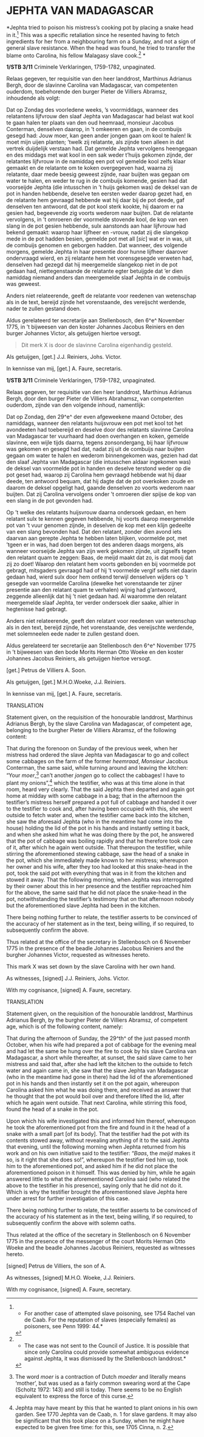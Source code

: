 # JEPHTA VAN MADAGASCAR

*Jephta tried to poison his mistress’s cooking pot by placing a snake
head in it.[^1] This was a specific retaliation since he resented
having to fetch ingredients for her from a neighbouring farm on a
Sunday, and not a sign of general slave resistance. When the head was
found, he tried to transfer the blame onto Carolina, his fellow Malagasy
slave cook.[^2] *

**1/STB 3/11** Criminele Verklaringen, 1759-1782, unpaginated.

Relaas gegeven, ter requisitie van den heer landdrost, Marthinus
Adrianus Bergh, door de slavinne Carolina van Madagascar, van
competenten ouderdom, toebehorende den burger Pieter de Villiers
Abramsz, inhoudende als volgt:

Dat op Zondag des voorledene weeks, ’s voormiddags, wanneer des
relatantens lijfvrouw den slaaf Jephta van Madagascar had belast wat
kool te gaan halen ter plaats van den oud heemraad, monsieur Jacobus
Conterman, denselven daarop, in ’t omkeeren en gaan, in de combuijs
gesegd had: Jouw moer, kan geen ander jongen gaan om kool te halen! Ik
moet mijn uijen planten; ’twelk zij relatante, als zijnde toen alleen in
dat vertrek duijdelijk verstaan had. Dat gemelde Jephta vervolgens
heengegaan en des middags met wat kool in een sak weder t’huijs gekomen
zijnde, der relatantes lijfvrouw in de namiddag een pot vol gemelde kool
zelfs klaar gemaakt en de relatante om te koken overgegeven had, waarna
zij relatante, daar mede beesig geweest zijnde, naar buijten was gegaan
om water te halen, en weder te rug in de combuijs komende, gesien had
dat voorseijde Jephta (die intusschen in ’t huijs gekomen was) de deksel
van de pot in handen hebbende, deselve ten eersten weder daarop gezet
had, en de relatante hem gevraagd hebbende wat hij daar bij de pot
deede, gaf denselven ten antwoord, dat de pot kool sterk kookte, hij
daarom er na gesien had, begeevende zig voorts wederom naar buijten. Dat
de relatante vervolgens, in ’t omroeren der voormelde stovende kool, de
kop van een slang in de pot gesien hebbende, sulx aanstonds aan haar
lijfvrouw had bekend gemaakt: waarop haar lijfheer en -vrouw, nadat zij
die slangekop mede in de pot hadden besien, gemelde pot met all
\[*sic*\] wat er in was, uit de combuijs genomen en geborgen hadden. Dat
wanneer, des volgende morgens, gemelde Jephta in haar presentie door
hunne lijfheer daarover ondervraagd wierd, en zij relatante hem het
vorensgesegde verweten had, denselven had gezegd dat hij meergemelde
slangekop niet in de pot gedaan had, niettegenstaande de relatante egter
betuijgde dat ’er dien namiddag niemand anders dan meergemelde slaaf
Jephta in de combuijs was geweest.

Anders niet relateerende, geeft de relatante voor reedenen van
wetenschap als in de text, bereijd zijnde het vorenstaande, des
vereijscht werdende, nader te zullen gestand doen.

Aldus gerelateerd ter secretarije aan Stellenbosch, den 6^e^ November
1775, in ’t bijweesen van den koster Johannes Jacobus Reiniers en den
burger Johannes Victor, als getuijgen hiertoe versogt.

> Dit merk X is door de slavinne Carolina eigenhandig gesteld.

Als getuijgen, \[get.\] J.J. Reiniers, Johs. Victor.

In kennisse van mij, \[get.\] A. Faure, secretaris.

**1/STB 3/11** Criminele Verklaringen, 1759-1782, unpaginated.

Relaas gegeven, ter requisitie van den heer landdrost, Marthinus
Adrianus Bergh, door den burger Pieter de Villiers Abrahamsz, van
competenten ouderdom, zijnde van den volgende inhoud, namentlijk:

Dat op Zondag, den 29^e^ der even afgeweekene maand October, des
namiddags, wanneer den relatants huijsvrouw een pot met kool tot het
avondeeten had toebereijd en deselve door des relatants slavinne
Carolina van Madagascar ter vuurhaard had doen overhangen en koken,
gemelde slavinne, een wijle tijds daarna, tegens zonsondergang, bij haar
lijfvrouw was gekomen en gesegd had dat, nadat zij uit de combuijs naar
buijten gegaan om water te halen en wederom binnengekomen was, gezien
had dat den slaaf Jephta van Madagascar (die intusschen aldaar ingekomen
was) de deksel van voormelde pot in handen en deselve terstond weder op
die pot geset had, waarop zij Carolina hem gevraagd hebbende wat hij
daar deede, ten antwoord bequam, dat hij dagte dat de pot overkoken
zoude en daarom de deksel opgeligt had, gaande denselven zo voorts
wederom naar buijten. Dat zij Carolina vervolgens onder ’t omroeren dier
spijse de kop van een slang in de pot gevonden had.

Op ’t welke des relatants huijsvrouw daarna ondersoek gedaan, en hem
relatant sulx te kennen gegeven hebbende, hij voorts daarop meergemelde
pot van ’t vuur genomen zijnde, in deselven de kop met een klijn
gedeelte van een slang bevonden had. Dat den relatant, zonder dien avond
iets daarvan aan gerepte Jephta te hebben laten blijken, voormelde pot,
met ’tgeen er in was, had doen bergen tot des anderen daags morgens, als
wanneer voorseijde Jephta van zijn werk gekomen zijnde, uit zigselfs
tegen den relatant quam te zeggen: Baas, de meijd maakt dat zo, is dat
mooij dat zij zo doet! Waarop den relatant hem voorts gebonden en bij
voormelde pot gebragt, mitsgaders gevraagd had of hij ’t voormelde
vergif selfs niet daarin gedaan had, wierd sulx door hem ontkend terwijl
denselven wijders op ’t gesegde van voormelde Carolina (dewelke het
vorenstaande ter zijner presentie aan den relatant quam te verhalen)
wijnig had g’antwoord, zeggende alleenlijk dat hij ’t niet gedaan had.
Al waaromme den relatant meergemelde slaaf Jephta, ter verder ondersoek
dier saake, alhier in hegtenisse had gebragt.

Anders niet relateerende, geeft den relatant voor reedenen van
wetenschap als in den text, bereijd zijnde, het vorenstaande, des
vereijschte werdende, met solemneelen eede nader te zullen gestand doen.

Aldus gerelateerd ter secretarije aan Stellenbosch den 6^e^ November
1775 in ’t bijweesen van den bode Morits Herman Otto Woeke en den koster
Johannes Jacobus Reiniers, als getuijgen hiertoe versogt.

\[get.\] Petrus de Villiers A. Soon.

Als getuijgen, \[get.\] M.H.O.Woeke, J.J. Reiniers.

In kennisse van mij, \[get.\] A. Faure, secretaris.

TRANSLATION

Statement given, on the requisition of the honourable landdrost,
Marthinus Adrianus Bergh, by the slave Carolina van Madagascar, of
competent age, belonging to the burgher Pieter de Villiers Abramsz, of
the following content:

That during the forenoon on Sunday of the previous week, when her
mistress had ordered the slave Jephta van Madagascar to go and collect
some cabbages on the farm of the former *heemraad*, *Monsieur* Jacobus
Conterman, the same said, while turning around and leaving the kitchen:
“Your *moer*,[^3] can’t another *jongen* go to collect the cabbages! I
have to plant my onions”,[^4] which the testifier, who was at this
time alone in that room, heard very clearly. That the said Jephta then
departed and again got home at midday with some cabbage in a bag; that
in the afternoon the testifier’s mistress herself prepared a pot full of
cabbage and handed it over to the testifier to cook and, after having
been occupied with this, she went outside to fetch water and, when the
testifier came back into the kitchen, she saw the aforesaid Jephta (who
in the meantime had come into the house) holding the lid of the pot in
his hands and instantly setting it back, and when she asked him what he
was doing there by the pot, he answered that the pot of cabbage was
boiling rapidly and that he therefore took care of it, after which he
again went outside. That thereupon the testifier, while stirring the
aforementioned stewing cabbage, saw the head of a snake in the pot,
which she immediately made known to her mistress; whereupon her owner
and his wife, after they too had looked at this snake-head in the pot,
took the said pot with everything that was in it from the kitchen and
stowed it away. That the following morning, when Jephta was interrogated
by their owner about this in her presence and the testifier reproached
him for the above, the same said that he did not place the snake-head in
the pot, notwithstanding the testifier’s testimony that on that
afternoon nobody but the aforementioned slave Jephta had been in the
kitchen.

There being nothing further to relate, the testifier asserts to be
convinced of the accuracy of her statement as in the text, being
willing, if so required, to subsequently confirm the above.

Thus related at the office of the secretary in Stellenbosch on 6
November 1775 in the presence of the beadle Johannes Jacobus Reiniers
and the burgher Johannes Victor, requested as witnesses hereto.

This mark X was set down by the slave Carolina with her own hand.

As witnesses, \[signed\] J.J. Reiniers, Johs. Victor.

With my cognisance, \[signed\] A. Faure, secretary.

TRANSLATION

Statement given, on the requisition of the honourable landdrost,
Marthinus Adrianus Bergh, by the burgher Pieter de Villiers Abramsz, of
competent age, which is of the following content, namely:

That during the afternoon of Sunday, the 29^th^ of the just passed month
October, when his wife had prepared a pot of cabbage for the evening
meal and had let the same be hung over the fire to cook by his slave
Carolina van Madagascar, a short while thereafter, at sunset, the said
slave came to her mistress and said that, after she had left the kitchen
to the outside to fetch water and again came in, she saw that the slave
Jephta van Madagascar (who in the meantime had gone in there) had the
lid of the aforementioned pot in his hands and then instantly set it on
the pot again, whereupon Carolina asked him what he was doing there, and
received as answer that he thought that the pot would boil over and
therefore lifted the lid, after which he again went outside. That next
Carolina, while stirring this food, found the head of a snake in the
pot.

Upon which his wife investigated this and informed him thereof,
whereupon he took the aforementioned pot from the fire and found in it
the head of a snake with a small part \[of its body\]. That the
testifier had the pot with its contents stowed away, without revealing
anything of it to the said Jephta that evening, until the following
morning when Jephta returned from his work and on his own initiative
said to the testifier: “*Baas*, the *meijd* makes it so, is it right
that she does so!”, whereupon the testifier tied him up, took him to the
aforementioned pot, and asked him if he did not place the aforementioned
poison in it himself. This was denied by him, while he again answered
little to what the aforementioned Carolina said (who related the above
to the testifier in his presence), saying only that he did not do it.
Which is why the testifier brought the aforementioned slave Jephta here
under arrest for further investigation of this case.

There being nothing further to relate, the testifier asserts to be
convinced of the accuracy of his statement as in the text, being
willing, if so required, to subsequently confirm the above with solemn
oaths.

Thus related at the office of the secretary in Stellenbosch on 6
November 1775 in the presence of the messenger of the court Morits
Herman Otto Woeke and the beadle Johannes Jacobus Reiniers, requested as
witnesses hereto.

\[signed\] Petrus de Villiers, the son of A.

As witnesses, \[signed\] M.H.O. Woeke, J.J. Reiniers.

With my cognisance, \[signed\] A. Faure, secretary.

[^1]: * For another case of attempted slave poisoning, see 1754 Rachel
    van de Caab. For the reputation of slaves (especially females) as
    poisoners, see Penn 1999: 44.*

[^2]: * The case was not sent to the Council of Justice. It is possible
    that since only Carolina could provide somewhat ambiguous evidence
    against Jephta, it was dismissed by the Stellenbosch landdrost.*

[^3]:  The word *moer* is a contraction of Dutch *moeder* and literally
    means ‘mother’, but was used as a fairly common swearing word at the
    Cape (Scholtz 1972: 143) and still is today. There seems to be no
    English equivalent to express the force of this curse.

[^4]:  Jephta may have meant by this that he wanted to plant onions in
    his own garden. See 1770 Jephta van de Caab, n. 1 for slave gardens.
    It may also be significant that this took place on a Sunday, when he
    might have expected to be given free time: for this, see 1705 Cinna,
    n. 2.
